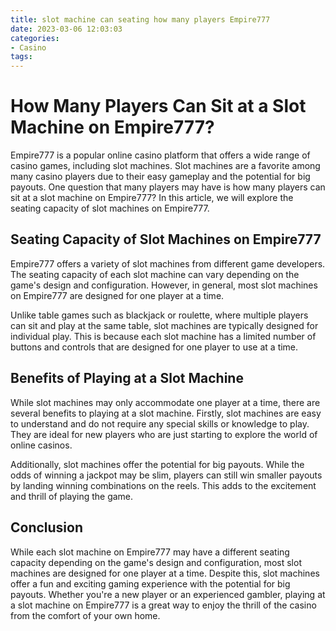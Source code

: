 ```yaml
---
title: slot machine can seating how many players Empire777
date: 2023-03-06 12:03:03
categories:
- Casino
tags:
---
```



# How Many Players Can Sit at a Slot Machine on Empire777?

Empire777 is a popular online casino platform that offers a wide range of casino games, including slot machines. Slot machines are a favorite among many casino players due to their easy gameplay and the potential for big payouts. One question that many players may have is how many players can sit at a slot machine on Empire777? In this article, we will explore the seating capacity of slot machines on Empire777.

## Seating Capacity of Slot Machines on Empire777

Empire777 offers a variety of slot machines from different game developers. The seating capacity of each slot machine can vary depending on the game's design and configuration. However, in general, most slot machines on Empire777 are designed for one player at a time.

Unlike table games such as blackjack or roulette, where multiple players can sit and play at the same table, slot machines are typically designed for individual play. This is because each slot machine has a limited number of buttons and controls that are designed for one player to use at a time.

## Benefits of Playing at a Slot Machine

While slot machines may only accommodate one player at a time, there are several benefits to playing at a slot machine. Firstly, slot machines are easy to understand and do not require any special skills or knowledge to play. They are ideal for new players who are just starting to explore the world of online casinos.

Additionally, slot machines offer the potential for big payouts. While the odds of winning a jackpot may be slim, players can still win smaller payouts by landing winning combinations on the reels. This adds to the excitement and thrill of playing the game.

## Conclusion

While each slot machine on Empire777 may have a different seating capacity depending on the game's design and configuration, most slot machines are designed for one player at a time. Despite this, slot machines offer a fun and exciting gaming experience with the potential for big payouts. Whether you're a new player or an experienced gambler, playing at a slot machine on Empire777 is a great way to enjoy the thrill of the casino from the comfort of your own home.